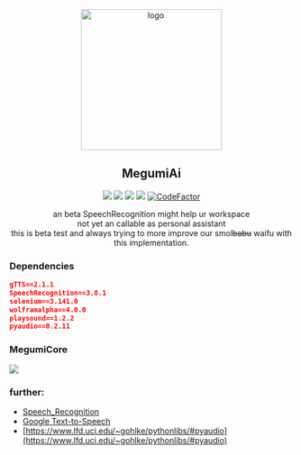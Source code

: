 <div align="center">
   <img width="250" src="https://i.imgur.com/fQXqPbk.png" alt="logo"></br><h2>MegumiAi</h2>

[![](https://img.shields.io/badge/codename-MegumiAi-darkviolet)](https://github.com/sinkaroid/MegumiAi/commits/master) [![](https://img.shields.io/pypi/v/pyaudio)](https://pypi.org/project/PyAudio/) [![](https://img.shields.io/pypi/pyversions/SpeechRecognition)](https://pypi.org/project/SpeechRecognition/) [![](https://img.shields.io/circleci/build/github/sinkaroid/MegumiAi)](https://circleci.com/gh/sinkaroid/MegumiAi) [![CodeFactor](https://www.codefactor.io/repository/github/sinkaroid/MegumiAi/badge)](https://www.codefactor.io/repository/github/sinkaroid/MegumiAi)  

an beta SpeechRecognition might help ur workspace  
not yet an callable as personal assistant  
this is beta test and always trying to more improve our smol~~babu~~ waifu with this implementation.

</div>  

### Dependencies
```json
gTTS==2.1.1
SpeechRecognition==3.8.1
selenium==3.141.0
wolframalpha==4.0.0
playsound==1.2.2
pyaudio==0.2.11
```  
### MegumiCore

[![](https://i.imgur.com/fVCa28Z.png)](https://i.imgur.com/fVCa28Z.png)
### further:
- [Speech_Recognition](https://pypi.org/project/SpeechRecognition/)  
- [Google Text-to-Speech](https://pypi.org/project/gTTS/)
- [https://www.lfd.uci.edu/~gohlke/pythonlibs/#pyaudio](https://www.lfd.uci.edu/~gohlke/pythonlibs/#pyaudio)